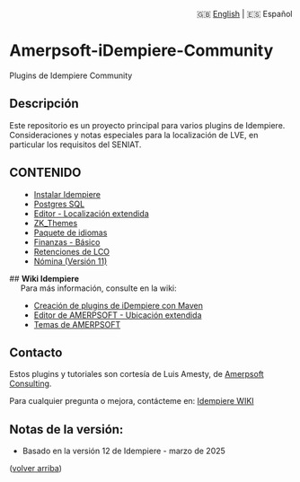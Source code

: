 <div style="text-align: right;">

🇬🇧 [English](./README.md) | 🇪🇸 Español

</div>


# Amerpsoft-iDempiere-Community
<a name="readme-top"></a>

Plugins de Idempiere Community



## <b>Descripción</b>

Este repositorio es un proyecto principal para varios plugins de Idempiere.
Consideraciones y notas especiales para la localización de LVE, en particular los requisitos del SENIAT.

## <b>CONTENIDO</b>

<div style="padding-left: 20px;">

- [Instalar Idempiere](./org.amerpsoft.com.stuff/iDempiere/InstallIdempiere/README.md)
- [Postgres SQL](./org.amerpsoft.com.stuff/PostgreSQL/PostgreSQL.md)
- [Editor - Localización extendida](./org.amerpsoft.com.idempiere.editors-com/README_ES.md)
- [ZK_Themes](./org.idempiere.com.zk_themes/README.md)
- [Paquete de idiomas](./org.amerpsoft.com.idempiere.languages/README_ES.md)
- [Finanzas - Básico](./org.amerpsoft.com.idempiere.financial/README_ES.md)
- [Retenciones de LCO](./org.amerpsoft.com.idempiere.lco.withholding/README_ES.md)
- [Nómina (Versión 11)](./org.amerpsoft.com.idempiere.personnelpayroll/README_ES.md)

</div>
## <b>Wiki Idempiere</b>

<div style="padding-left: 20px;">
Para más información, consulte en la wiki:

- [Creación de plugins de iDempiere con Maven](https://wiki.idempiere.org/en/Building_iDempiere_Plugins_with_Maven)
- [Editor de AMERPSOFT - Ubicación extendida](http://wiki.idempiere.org/en/Plugin:_Extended_Location)
- [Temas de AMERPSOFT](https://wiki.idempiere.org/en/Plugin:_Themes_Amerpsoft)

</div>

<!-- CONTACTO -->
## Contacto

Estos plugins y tutoriales son cortesía de Luis Amesty, de [Amerpsoft Consulting](http://amerpsoft.com/).

Para cualquier pregunta o mejora, contácteme en: [Idempiere WIKI](https://wiki.idempiere.org/en/User:Luisamesty)

## Notas de la versión:

- Basado en la versión 12 de Idempiere - marzo de 2025
<p align="left">(<a href="#readme-top">volver arriba</a>)</p>